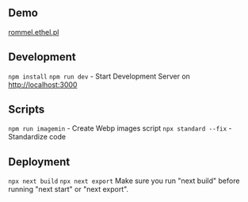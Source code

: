 ## Demo
[rommel.ethel.pl](http://rommel.ethel.pl)

## Development
`npm install`
`npm run dev` - Start Development Server on [http://localhost:3000](http://localhost:3000)

## Scripts
`npm run imagemin` - Create Webp images script
`npx standard --fix` - Standardize code

## Deployment
`npx next build`
`npx next export`
Make sure you run "next build" before running "next start" or "next export".